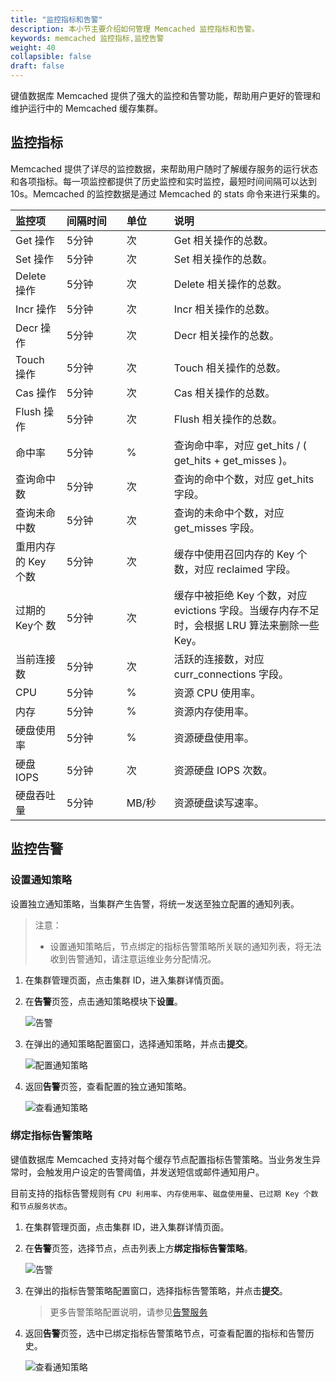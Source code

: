```yaml
---
title: "监控指标和告警"
description: 本小节主要介绍如何管理 Memcached 监控指标和告警。 
keywords: memcached 监控指标,监控告警
weight: 40
collapsible: false
draft: false
---
```



键值数据库 Memcached 提供了强大的监控和告警功能，帮助用户更好的管理和维护运行中的 Memcached 缓存集群。

## 监控指标

Memcached 提供了详尽的监控数据，来帮助用户随时了解缓存服务的运行状态和各项指标。每一项监控都提供了历史监控和实时监控，最短时间间隔可以达到10s。Memcached 的监控数据是通过 Memcached 的 stats 命令来进行采集的。

| 监控项 | <span style="display:inline-block;width:80px">间隔时间</span> | <span style="display:inline-block;width:60px">单位</span> | 说明 |
|:--- |:--- |:--- |:--- |
| Get 操作 | 5分钟 | 次 | Get 相关操作的总数。 |
| Set 操作 | 5分钟 | 次 | Set 相关操作的总数。 |
| Delete 操作 | 5分钟 | 次| Delete 相关操作的总数。 |
| Incr 操作| 5分钟 | 次 | Incr 相关操作的总数。 |
| Decr 操作 | 5分钟 | 次 | Decr 相关操作的总数。 |
| Touch 操作 | 5分钟 | 次 | Touch 相关操作的总数。 |
| Cas 操作 | 5分钟 | 次 | Cas 相关操作的总数。 |
| Flush 操作| 5分钟 | 次 | Flush 相关操作的总数。 |
| 命中率| 5分钟 | % | 查询命中率，对应 get_hits / ( get_hits + get_misses )。 |
| 查询命中数 | 5分钟 | 次 | 查询的命中个数，对应 get_hits 字段。 |
| 查询未命中数 | 5分钟 | 次 | 查询的未命中个数，对应 get_misses 字段。 |
| 重用内存的 Key 个数 | 5分钟 | 次 | 缓存中使用召回内存的 Key 个数，对应 reclaimed 字段。 |
| 过期的 Key个 数 | 5分钟 | 次 | 缓存中被拒绝 Key 个数，对应 evictions 字段。当缓存内存不足时，会根据 LRU 算法来删除一些 Key。 |
| 当前连接数 | 5分钟 | 次 | 活跃的连接数，对应 curr_connections 字段。 |
| CPU | 5分钟 | % | 资源 CPU 使用率。 |
| 内存 | 5分钟 | % | 资源内存使用率。 |
| 硬盘使用率 | 5分钟 | % | 资源硬盘使用率。 |
| 硬盘 IOPS | 5分钟 | 次 | 资源硬盘 IOPS 次数。 |
| 硬盘吞吐量 | 5分钟 | MB/秒 | 资源硬盘读写速率。 |

## 监控告警

### 设置通知策略

设置独立通知策略，当集群产生告警，将统一发送至独立配置的通知列表。

> 注意：
> 
> - 设置通知策略后，节点绑定的指标告警策略所关联的通知列表，将无法收到告警通知，请注意运维业务分配情况。

1. 在集群管理页面，点击集群 ID，进入集群详情页面。
2. 在**告警**页签，点击通知策略模块下**设置**。

    ![告警](../../_images/alarm.png)

3. 在弹出的通知策略配置窗口，选择通知策略，并点击**提交**。
   
   ![配置通知策略](../../_images/single_notice.png)

4. 返回**告警**页签，查看配置的独立通知策略。

   ![查看通知策略](../../_images/check_notice.png)   

### 绑定指标告警策略

键值数据库 Memcached 支持对每个缓存节点配置指标告警策略。当业务发生异常时，会触发用户设定的告警阈值，并发送短信或邮件通知用户。

目前支持的指标告警规则有 `CPU 利用率`、`内存使用率`、`磁盘使用量`、`已过期 Key 个数`和`节点服务状态`。

1. 在集群管理页面，点击集群 ID，进入集群详情页面。
2. 在**告警**页签，选择节点，点击列表上方**绑定指标告警策略**。

    ![告警](../../_images/alarm_2.png)

3. 在弹出的指标告警策略配置窗口，选择指标告警策略，并点击**提交**。

    > 更多告警策略配置说明，请参见[告警服务](../../../../../monitor_service/cloudsat/manual/alarm_service)


4. 返回**告警**页签，选中已绑定指标告警策略节点，可查看配置的指标和告警历史。

   ![查看通知策略](../../_images/check_alarm.png)  

